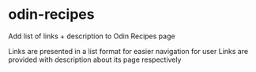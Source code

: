 # odin-recipes
Add list of links + description to Odin Recipes page

Links are presented in a list format for easier navigation for user
Links are provided with description about its page respectively
